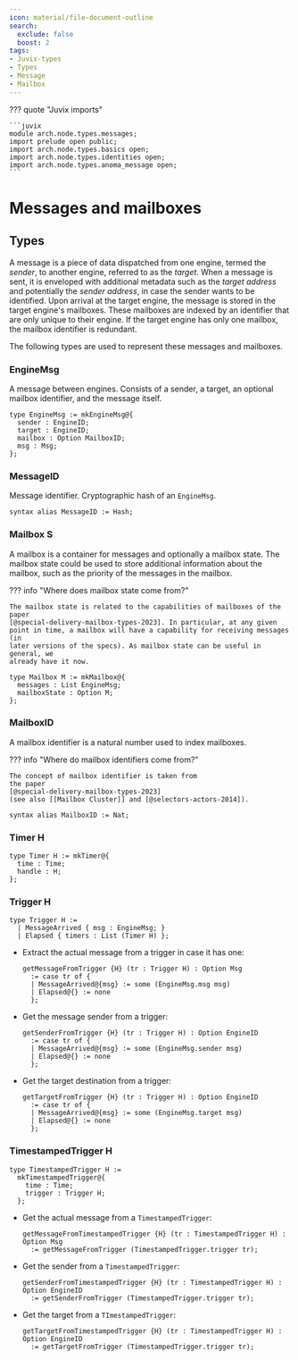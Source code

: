 ```yaml
---
icon: material/file-document-outline
search:
  exclude: false
  boost: 2
tags:
- Juvix-types
- Types
- Message
- Mailbox
---
```


??? quote "Juvix imports"

    ```juvix
    module arch.node.types.messages;
    import prelude open public;
    import arch.node.types.basics open;
    import arch.node.types.identities open;
    import arch.node.types.anoma_message open;
    ```

# Messages and mailboxes

## Types

A message is a piece of data dispatched from one engine, termed the _sender_, to
another engine, referred to as the _target_. When a message is sent, it is
enveloped with additional metadata such as the _target address_ and potentially
the _sender address_, in case the sender wants to be identified. Upon arrival at
the target engine, the message is stored in the target engine's mailboxes. These
mailboxes are indexed by an identifier that are only unique to their engine. If
the target engine has only one mailbox, the mailbox identifier is redundant.

The following types are used to represent these messages and mailboxes.

### EngineMsg

A message between engines. Consists of a sender, a target, an optional mailbox
identifier, and the message itself.

```juvix
type EngineMsg := mkEngineMsg@{
  sender : EngineID;
  target : EngineID;
  mailbox : Option MailboxID;
  msg : Msg;
};
```

### MessageID

Message identifier. Cryptographic hash of an `EngineMsg`.

```juvix
syntax alias MessageID := Hash;
```

### Mailbox S

A mailbox is a container for messages and optionally a mailbox state. The
mailbox state could be used to store additional information about the mailbox,
such as the priority of the messages in the mailbox.

??? info "Where does mailbox state come from?"

    The mailbox state is related to the capabilities of mailboxes of the paper
    [@special-delivery-mailbox-types-2023]. In particular, at any given
    point in time, a mailbox will have a capability for receiving messages (in
    later versions of the specs). As mailbox state can be useful in general, we
    already have it now.

```juvix
type Mailbox M := mkMailbox@{
  messages : List EngineMsg;
  mailboxState : Option M;
};
```

### MailboxID

A mailbox identifier is a natural number used to index mailboxes.

??? info "Where do mailbox identifiers come from?"

    The concept of mailbox identifier is taken from
    the paper
    [@special-delivery-mailbox-types-2023]
    (see also [[Mailbox Cluster]] and [@selectors-actors-2014]).

```juvix
syntax alias MailboxID := Nat;
```

### Timer H

```juvix
type Timer H := mkTimer@{
  time : Time;
  handle : H;
};
```

### Trigger H

```juvix
type Trigger H :=
  | MessageArrived { msg : EngineMsg; }
  | Elapsed { timers : List (Timer H) };
```

- Extract the actual message from a trigger in case it has one:

    ```juvix
    getMessageFromTrigger {H} (tr : Trigger H) : Option Msg
      := case tr of {
      | MessageArrived@{msg} := some (EngineMsg.msg msg)
      | Elapsed@{} := none
      };
    ```

- Get the message sender from a trigger:

    ```juvix
    getSenderFromTrigger {H} (tr : Trigger H) : Option EngineID
      := case tr of {
      | MessageArrived@{msg} := some (EngineMsg.sender msg)
      | Elapsed@{} := none
      };
    ```

- Get the target destination from a trigger:

    ```juvix
    getTargetFromTrigger {H} (tr : Trigger H) : Option EngineID
      := case tr of {
      | MessageArrived@{msg} := some (EngineMsg.target msg)
      | Elapsed@{} := none
      };
    ```

### TimestampedTrigger H

```juvix
type TimestampedTrigger H :=
  mkTimestampedTrigger@{
    time : Time;
    trigger : Trigger H;
  };
```

- Get the actual message from a `TimestampedTrigger`:

    ```juvix
    getMessageFromTimestampedTrigger {H} (tr : TimestampedTrigger H) : Option Msg
      := getMessageFromTrigger (TimestampedTrigger.trigger tr);
    ```

- Get the sender from a `TimestampedTrigger`:

    ```juvix
    getSenderFromTimestampedTrigger {H} (tr : TimestampedTrigger H) : Option EngineID
      := getSenderFromTrigger (TimestampedTrigger.trigger tr);
    ```

- Get the target from a `TImestampedTrigger`:

    ```juvix
    getTargetFromTimestampedTrigger {H} (tr : TimestampedTrigger H) : Option EngineID
      := getTargetFromTrigger (TimestampedTrigger.trigger tr);
    ```

